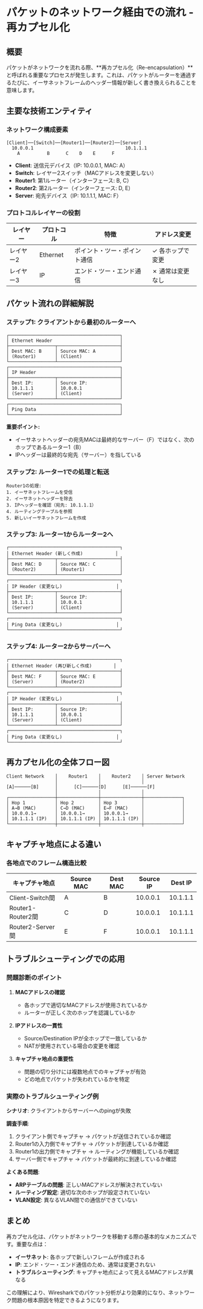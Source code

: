 # パケットのネットワーク経由での流れ - 再カプセル化

## 概要

パケットがネットワークを流れる際、**再カプセル化（Re-encapsulation）**と呼ばれる重要なプロセスが発生します。これは、パケットがルーターを通過するたびに、イーサネットフレームのヘッダー情報が新しく書き換えられることを意味します。

## 主要な技術エンティティ

### ネットワーク構成要素

```
[Client]──[Switch]──[Router1]──[Router2]──[Server]
  10.0.0.1                                  10.1.1.1
    A          B      C    D    E      F
```

- **Client**: 送信元デバイス（IP: 10.0.0.1, MAC: A）
- **Switch**: レイヤー2スイッチ（MACアドレスを変更しない）
- **Router1**: 第1ルーター（インターフェース: B, C）
- **Router2**: 第2ルーター（インターフェース: D, E）  
- **Server**: 宛先デバイス（IP: 10.1.1.1, MAC: F）

### プロトコルレイヤーの役割

| レイヤー | プロトコル | 特徴 | アドレス変更 |
|---------|-----------|------|-------------|
| レイヤー2 | Ethernet | ポイント・ツー・ポイント通信 | ✓ 各ホップで変更 |
| レイヤー3 | IP | エンド・ツー・エンド通信 | ✗ 通常は変更なし |

## パケット流れの詳細解説

### ステップ1: クライアントから最初のルーターへ

```
┌─────────────────────────────────────────┐
│ Ethernet Header                         │
├─────────────────┬───────────────────────┤
│ Dest MAC: B     │ Source MAC: A         │
│ (Router1)       │ (Client)              │
└─────────────────┴───────────────────────┘
┌─────────────────────────────────────────┐
│ IP Header                               │
├─────────────────┬───────────────────────┤
│ Dest IP:        │ Source IP:            │
│ 10.1.1.1        │ 10.0.0.1              │
│ (Server)        │ (Client)              │
└─────────────────┴───────────────────────┘
┌─────────────────────────────────────────┐
│ Ping Data                               │
└─────────────────────────────────────────┘
```

**重要ポイント:**
- イーサネットヘッダーの宛先MACは最終的なサーバー（F）ではなく、次のホップであるルーター1（B）
- IPヘッダーは最終的な宛先（サーバー）を指している

### ステップ2: ルーター1での処理と転送

```
Router1の処理:
1. イーサネットフレームを受信
2. イーサネットヘッダーを除去
3. IPヘッダーを確認（宛先: 10.1.1.1）
4. ルーティングテーブルを参照
5. 新しいイーサネットフレームを作成
```

### ステップ3: ルーター1からルーター2へ

```
┌─────────────────────────────────────────┐
│ Ethernet Header (新しく作成)            │
├─────────────────┬───────────────────────┤
│ Dest MAC: D     │ Source MAC: C         │
│ (Router2)       │ (Router1)             │
└─────────────────┴───────────────────────┘
┌─────────────────────────────────────────┐
│ IP Header (変更なし)                    │
├─────────────────┬───────────────────────┤
│ Dest IP:        │ Source IP:            │
│ 10.1.1.1        │ 10.0.0.1              │
│ (Server)        │ (Client)              │
└─────────────────┴───────────────────────┘
┌─────────────────────────────────────────┐
│ Ping Data (変更なし)                    │
└─────────────────────────────────────────┘
```

### ステップ4: ルーター2からサーバーへ

```
┌─────────────────────────────────────────┐
│ Ethernet Header (再び新しく作成)        │
├─────────────────┬───────────────────────┤
│ Dest MAC: F     │ Source MAC: E         │
│ (Server)        │ (Router2)             │
└─────────────────┴───────────────────────┘
┌─────────────────────────────────────────┐
│ IP Header (変更なし)                    │
├─────────────────┬───────────────────────┤
│ Dest IP:        │ Source IP:            │
│ 10.1.1.1        │ 10.0.0.1              │
│ (Server)        │ (Client)              │
└─────────────────┴───────────────────────┘
┌─────────────────────────────────────────┐
│ Ping Data (変更なし)                    │
└─────────────────────────────────────────┘
```

## 再カプセル化の全体フロー図

```
Client Network    │    Router1    │    Router2    │ Server Network
                  │               │               │
[A]──────[B]      │      [C]──────[D]      [E]──────[F]
                  │               │               │
┌─────────────────┼───────────────┼───────────────┼──────────────┐
│ Hop 1           │ Hop 2         │ Hop 3         │              │
│ A→B (MAC)       │ C→D (MAC)     │ E→F (MAC)     │              │
│ 10.0.0.1→       │ 10.0.0.1→     │ 10.0.0.1→     │              │
│ 10.1.1.1 (IP)   │ 10.1.1.1 (IP) │ 10.1.1.1 (IP) │              │
└─────────────────┼───────────────┼───────────────┼──────────────┘
```

## キャプチャ地点による違い

### 各地点でのフレーム構造比較

| キャプチャ地点 | Source MAC | Dest MAC | Source IP | Dest IP |
|---------------|------------|----------|-----------|---------|
| Client-Switch間 | A | B | 10.0.0.1 | 10.1.1.1 |
| Router1-Router2間 | C | D | 10.0.0.1 | 10.1.1.1 |
| Router2-Server間 | E | F | 10.0.0.1 | 10.1.1.1 |

## トラブルシューティングでの応用

### 問題診断のポイント

1. **MACアドレスの確認**
   - 各ホップで適切なMACアドレスが使用されているか
   - ルーターが正しく次のホップを認識しているか

2. **IPアドレスの一貫性**
   - Source/Destination IPが全ホップで一致しているか
   - NATが使用されている場合の変更を確認

3. **キャプチャ地点の重要性**
   - 問題の切り分けには複数地点でのキャプチャが有効
   - どの地点でパケットが失われているかを特定

### 実際のトラブルシューティング例

**シナリオ**: クライアントからサーバーへのpingが失敗

**調査手順**:
1. クライアント側でキャプチャ → パケットが送信されているか確認
2. Router1の入力側でキャプチャ → パケットが到達しているか確認
3. Router1の出力側でキャプチャ → ルーティングが機能しているか確認
4. サーバー側でキャプチャ → パケットが最終的に到達しているか確認

**よくある問題**:
- **ARPテーブルの問題**: 正しいMACアドレスが解決されていない
- **ルーティング設定**: 適切な次のホップが設定されていない
- **VLAN設定**: 異なるVLAN間での通信ができていない

## まとめ

再カプセル化は、パケットがネットワークを移動する際の基本的なメカニズムです。重要な点は：

- **イーサネット**: 各ホップで新しいフレームが作成される
- **IP**: エンド・ツー・エンド通信のため、通常は変更されない
- **トラブルシューティング**: キャプチャ地点によって見えるMACアドレスが異なる

この理解により、Wiresharkでのパケット分析がより効果的になり、ネットワーク問題の根本原因を特定できるようになります。
